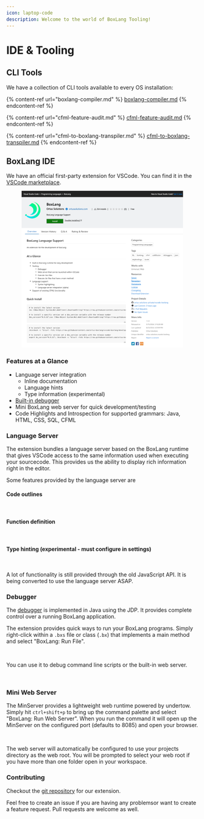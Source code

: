 ```yaml
---
icon: laptop-code
description: Welcome to the world of BoxLang Tooling!
---
```


# IDE & Tooling

## CLI Tools

We have a collection of CLI tools available to every OS installation:

{% content-ref url="boxlang-compiler.md" %}
[boxlang-compiler.md](boxlang-compiler.md)
{% endcontent-ref %}

{% content-ref url="cfml-feature-audit.md" %}
[cfml-feature-audit.md](cfml-feature-audit.md)
{% endcontent-ref %}

{% content-ref url="cfml-to-boxlang-transpiler.md" %}
[cfml-to-boxlang-transpiler.md](cfml-to-boxlang-transpiler.md)
{% endcontent-ref %}

## BoxLang IDE

We have an official first-party extension for VSCode. You can find it in the [VSCode marketplace](https://marketplace.visualstudio.com/items?itemName=ortus-solutions.vscode-boxlang).

<figure><img src="../../.gitbook/assets/image (49).png" alt=""><figcaption></figcaption></figure>

### Features at a Glance

* Language server integration
  * Inline documentation
  * Language hints
  * Type information (experimental)
* [Built-in debugger](boxlang-debugger/)
* Mini BoxLang web server for quick development/testing
* Code Highlights and Introspection for supported grammars: Java, HTML, CSS, SQL, CFML

### Language Server

The extension bundles a language server based on the BoxLang runtime that gives VSCode access to the same information used when executing your sourcecode. This provides us the ability to display rich information right in the editor.

Some features provided by the language server are

#### Code outlines

<figure><img src="../../.gitbook/assets/ide-tooling-outline.png" alt=""><figcaption></figcaption></figure>

#### Function definition

<figure><img src="../../.gitbook/assets/ide-tooling-function-definition.png" alt=""><figcaption></figcaption></figure>

#### Type hinting (experimental - must configure in settings)

<figure><img src="../../.gitbook/assets/ide-tooling-type-hinting.png" alt=""><figcaption></figcaption></figure>

A lot of functionality is still provided through the old JavaScript API. It is being converted to use the language server ASAP.

### Debugger

The [debugger](boxlang-debugger/) is implemented in Java using the JDP. It provides complete control over a running BoxLang application.

The extension provides quick ways to run your BoxLang programs. Simply right-click within a `.bxs` file or class (`.bx`) that implements a main method and select "BoxLang: Run File".

<figure><img src="../../.gitbook/assets/ide-tooling-context-run.png" alt=""><figcaption></figcaption></figure>

You can use it to debug command line scripts or the built-in web server.

<figure><img src="../../.gitbook/assets/ide-tooling-debug.png" alt=""><figcaption></figcaption></figure>

### Mini Web Server

The MinServer provides a lightweight web runtime powered by undertow. Simply hit `ctrl+shift+p` to bring up the command palette and select "BoxLang: Run Web Server". When you run the command it will open up the MinServer on the configured port (defaults to 8085) and open your browser.

<figure><img src="../../.gitbook/assets/ide-tooling-context-minserver.png" alt=""><figcaption></figcaption></figure>

The web server will automatically be configured to use your projects directory as the web root. You will be prompted to select your web root if you have more than one folder open in your workspace.

### Contributing

Checkout the [git repository](https://github.com/ortus-boxlang/vscode-boxlang) for our extension.

Feel free to create an issue if you are having any problemsor want to create a feature request. Pull requests are welcome as well.
